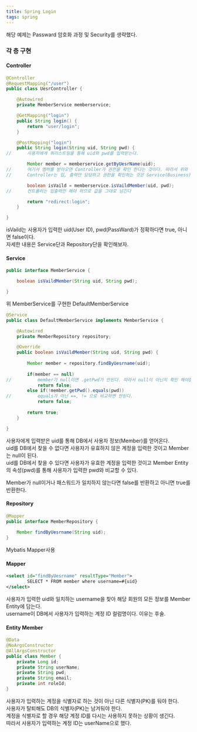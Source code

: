 ```yaml
---
title: Spring Login
tags: spring 
---
```


해당 예제는 Passward 암호화 과정 및 Security를 생략했다.

### 각 층 구현

#### Controller

```java
@Controller
@RequestMapping("/user")
public class UesrController {

	@Autowired
	private MemberService memberservice;

	@GetMapping("login")
	public String login() {
		return "user/login";
	}

	@PostMapping("login")
	public String login(String uid, String pwd) {
//		사용자에게 쿼리스트링을 통해 uid와 pwd를 입력받는다.

		Member member = memberservice.getByUesrName(uid);
//		여기서 멤버를 받아오면 Controller가 권한을 확인 한다는 것이다. 따라서 위와 같이 하면 안된다.
//		Controller는 입, 출력만 담당하고 권한을 확인하는 것은 Service(Business) Layer에서 한다.

		boolean isVaild = memberservice.isVaildMember(uid, pwd);
//		컨트롤러는 입출력만 해야 하므로 값을 그대로 넘긴다

		return "redirect:login";
	}

}
```

isVaild는 사용자가 입력한 uid(User ID), pwd(PassWard)가 정확하다면 true, 아니면 false이다.   
자세한 내용은 Service단과 Repository단을 확인해보자.

#### Service

```java
public interface MemberService {

	boolean isVaildMember(String uid, String pwd);

}
```

위 MemberService를 구현한 DefaultMemberService

```java
@Service
public class DefaultMemberService implements MemberService {

	@Autowired
	private MemberRepository repository;

	@Override
	public boolean isVaildMember(String uid, String pwd) {
		
		Member member = repository.findByUesrname(uid);
		
		if(member == null)
//			member가 null이면 .getPwd가 안된다. 따라서 null이 아닌지 확인 해야함.
			return false;
		else if(!member.getPwd().equals(pwd))
//			equals가 아닌 ==, != 으로 비교하면 안된다.
			return false;
		
		return true;
	}

}
```

사용자에게 입력받은 uid를 통해 DB에서 사용자 정보(Member)를 얻어온다.   
uid를 DB에서 찾을 수 없다면 사용자가 유효하지 않은 계정을 입력한 것이고 Member는 null이 된다.   
uid를 DB에서 찾을 수 있다면 사용자가 유효한 계정을 입력한 것이고 Member Entity의 속성(pwd)를 통해 사용자가 입력한 pwd와 비교할 수 있다.

Member가 null이거나 패스워드가 일치하지 않는다면 false를 반환하고 아니면 true를 반환한다.

#### Repository

```java
@Mapper
public interface MemberRepository {
	
	Member findByUesrname(String uid);
}
```

Mybatis Mapper사용

#### Mapper

```xml
<select id="findByUesrname" resultType="Member">
		SELECT * FROM member where username=#{uid}
</select>
```

사용자가 입력한 uid와 일치하는 username을 찾아 해당 회원의 모든 정보를 Member Entity에 담는다.   
username이 DB에서 사용자가 입력하는 계정 ID 컬럼명이다. 이유는 후술.

#### Entity Member

```java
@Data
@NoArgsConstructor
@AllArgsConstructor
public class Member {
	private Long id;
	private String userName;
	private String pwd;
	private String email;
	private int roleId;
}
```

사용자가 입력하는 계정을 식별자로 하는 것이 아닌 다른 식별자(PK)를 둬야 한다.   
사용자가 탈퇴해도 DB의 식별자(PK)는 남겨둬야 한다.   
계정을 식별자로 할 경우 해당 계정 ID를 다시는 사용하지 못하는 상황이 생긴다.   
따라서 사용자가 입력하는 계정 ID는 userName으로 했다.   